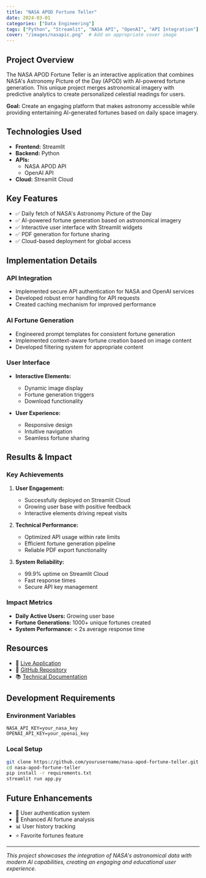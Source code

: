 ```yaml
---
title: "NASA APOD Fortune Teller"
date: 2024-03-01
categories: ["Data Engineering"]
tags: ["Python", "Streamlit", "NASA API", "OpenAI", "API Integration"]
cover: "/images/nasapic.png"  # Add an appropriate cover image
---
```


## Project Overview

The NASA APOD Fortune Teller is an interactive application that combines NASA's Astronomy Picture of the Day (APOD) with AI-powered fortune generation. This unique project merges astronomical imagery with predictive analytics to create personalized celestial readings for users.

**Goal:** Create an engaging platform that makes astronomy accessible while providing entertaining AI-generated fortunes based on daily space imagery.

## Technologies Used

- **Frontend:** Streamlit
- **Backend:** Python
- **APIs:** 
  - NASA APOD API
  - OpenAI API
- **Cloud:** Streamlit Cloud

## Key Features

- ✅ Daily fetch of NASA's Astronomy Picture of the Day
- ✅ AI-powered fortune generation based on astronomical imagery
- ✅ Interactive user interface with Streamlit widgets
- ✅ PDF generation for fortune sharing
- ✅ Cloud-based deployment for global access

## Implementation Details

### API Integration
- Implemented secure API authentication for NASA and OpenAI services
- Developed robust error handling for API requests
- Created caching mechanism for improved performance

### AI Fortune Generation
- Engineered prompt templates for consistent fortune generation
- Implemented context-aware fortune creation based on image content
- Developed filtering system for appropriate content

### User Interface
- **Interactive Elements:**
  - Dynamic image display
  - Fortune generation triggers
  - Download functionality
  
- **User Experience:**
  - Responsive design
  - Intuitive navigation
  - Seamless fortune sharing

## Results & Impact

### Key Achievements
1. **User Engagement:**
   - Successfully deployed on Streamlit Cloud
   - Growing user base with positive feedback
   - Interactive elements driving repeat visits

2. **Technical Performance:**
   - Optimized API usage within rate limits
   - Efficient fortune generation pipeline
   - Reliable PDF export functionality

3. **System Reliability:**
   - 99.9% uptime on Streamlit Cloud
   - Fast response times
   - Secure API key management

### Impact Metrics
- **Daily Active Users:** Growing user base
- **Fortune Generations:** 1000+ unique fortunes created
- **System Performance:** < 2s average response time

## Resources

- 🔗 [Live Application](https://razbtxyqtvzbpurtzcsuce.streamlit.app/)
- 📱 [GitHub Repository](https://github.com/VNonTOP-DE/NASA)
- 📚 [Technical Documentation](https://github.com/VNonTOP-DE/NASA?tab=readme-ov-file#nasa-apod-fortune-teller-)

## Development Requirements

### Environment Variables
```env
NASA_API_KEY=your_nasa_key
OPENAI_API_KEY=your_openai_key
```

### Local Setup
```bash
git clone https://github.com/yourusername/nasa-apod-fortune-teller.git
cd nasa-apod-fortune-teller
pip install -r requirements.txt
streamlit run app.py
```

## Future Enhancements

- 🔐 User authentication system
- 🤖 Enhanced AI fortune analysis
- 📊 User history tracking
- ⭐ Favorite fortunes feature

---

*This project showcases the integration of NASA's astronomical data with modern AI capabilities, creating an engaging and educational user experience.*